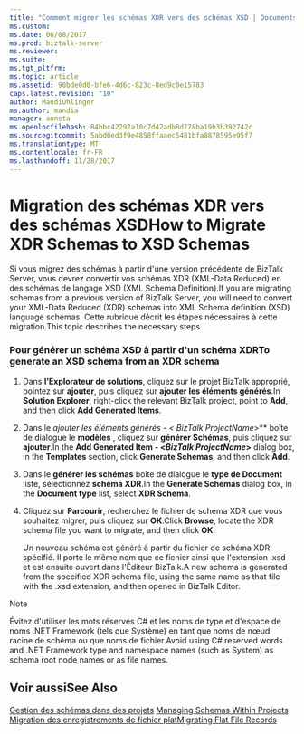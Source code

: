 ```yaml
---
title: "Comment migrer les schémas XDR vers des schémas XSD | Documents Microsoft"
ms.custom: 
ms.date: 06/08/2017
ms.prod: biztalk-server
ms.reviewer: 
ms.suite: 
ms.tgt_pltfrm: 
ms.topic: article
ms.assetid: 90bde0d0-bfe6-4d6c-823c-8ed9c0e15783
caps.latest.revision: "10"
author: MandiOhlinger
ms.author: mandia
manager: anneta
ms.openlocfilehash: 84bbc42297a10c7d42adb8d778ba19b3b392742c
ms.sourcegitcommit: 5abd0ed3f9e4858ffaaec5481bfa8878595e95f7
ms.translationtype: MT
ms.contentlocale: fr-FR
ms.lasthandoff: 11/28/2017
---
```

# <a name="how-to-migrate-xdr-schemas-to-xsd-schemas"></a><span data-ttu-id="f4b42-102">Migration des schémas XDR vers des schémas XSD</span><span class="sxs-lookup"><span data-stu-id="f4b42-102">How to Migrate XDR Schemas to XSD Schemas</span></span>
<span data-ttu-id="f4b42-103">Si vous migrez des schémas à partir d'une version précédente de BizTalk Server, vous devrez convertir vos schémas XDR (XML-Data Reduced) en des schémas de langage XSD (XML Schema Definition).</span><span class="sxs-lookup"><span data-stu-id="f4b42-103">If you are migrating schemas from a previous version of BizTalk Server, you will need to convert your XML-Data Reduced (XDR) schemas into XML Schema definition (XSD) language schemas.</span></span> <span data-ttu-id="f4b42-104">Cette rubrique décrit les étapes nécessaires à cette migration.</span><span class="sxs-lookup"><span data-stu-id="f4b42-104">This topic describes the necessary steps.</span></span>  
  
### <a name="to-generate-an-xsd-schema-from-an-xdr-schema"></a><span data-ttu-id="f4b42-105">Pour générer un schéma XSD à partir d'un schéma XDR</span><span class="sxs-lookup"><span data-stu-id="f4b42-105">To generate an XSD schema from an XDR schema</span></span>  
  
1.  <span data-ttu-id="f4b42-106">Dans **l’Explorateur de solutions**, cliquez sur le projet BizTalk approprié, pointez sur **ajouter**, puis cliquez sur **ajouter les éléments générés**.</span><span class="sxs-lookup"><span data-stu-id="f4b42-106">In **Solution Explorer**, right-click the relevant BizTalk project, point to **Add**, and then click **Add Generated Items**.</span></span>  
  
2.  <span data-ttu-id="f4b42-107">Dans le  **ajouter les éléments générés - \<* BizTalk ProjectName*\>** boîte de dialogue le **modèles** , cliquez sur **générer Schémas**, puis cliquez sur **ajouter**.</span><span class="sxs-lookup"><span data-stu-id="f4b42-107">In the **Add Generated Item - \<*BizTalk ProjectName*\>** dialog box, in the **Templates** section, click **Generate Schemas**, and then click **Add**.</span></span>  
  
3.  <span data-ttu-id="f4b42-108">Dans le **générer les schémas** boîte de dialogue le **type de Document** liste, sélectionnez **schéma XDR**.</span><span class="sxs-lookup"><span data-stu-id="f4b42-108">In the **Generate Schemas** dialog box, in the **Document type** list, select **XDR Schema**.</span></span>  
  
4.  <span data-ttu-id="f4b42-109">Cliquez sur **Parcourir**, recherchez le fichier de schéma XDR que vous souhaitez migrer, puis cliquez sur **OK**.</span><span class="sxs-lookup"><span data-stu-id="f4b42-109">Click **Browse**, locate the XDR schema file you want to migrate, and then click **OK**.</span></span>  
  
     <span data-ttu-id="f4b42-110">Un nouveau schéma est généré à partir du fichier de schéma XDR spécifié. Il porte le même nom que ce fichier ainsi que l'extension .xsd et est ensuite ouvert dans l'Éditeur BizTalk.</span><span class="sxs-lookup"><span data-stu-id="f4b42-110">A new schema is generated from the specified XDR schema file, using the same name as that file with the .xsd extension, and then opened in BizTalk Editor.</span></span>  
  
> [!NOTE]
>  <span data-ttu-id="f4b42-111">Évitez d'utiliser les mots réservés C# et les noms de type et d'espace de noms .NET Framework (tels que Système) en tant que noms de nœud racine de schéma ou que noms de fichier.</span><span class="sxs-lookup"><span data-stu-id="f4b42-111">Avoid using C# reserved words and .NET Framework type and namespace names (such as System) as schema root node names or as file names.</span></span>  
  
## <a name="see-also"></a><span data-ttu-id="f4b42-112">Voir aussi</span><span class="sxs-lookup"><span data-stu-id="f4b42-112">See Also</span></span>  
 <span data-ttu-id="f4b42-113">[Gestion des schémas dans des projets](../core/managing-schemas-within-projects.md) </span><span class="sxs-lookup"><span data-stu-id="f4b42-113">[Managing Schemas Within Projects](../core/managing-schemas-within-projects.md) </span></span>  
 [<span data-ttu-id="f4b42-114">Migration des enregistrements de fichier plat</span><span class="sxs-lookup"><span data-stu-id="f4b42-114">Migrating Flat File Records</span></span>](../core/migrating-flat-file-records.md)